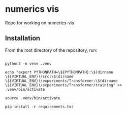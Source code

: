 # numerics vis

  

Repo for working on numerics-vis

  
  

## Installation

From the root directory of the repository, run:
```

python3 -m venv .venv

echo "export PYTHONPATH=\${PYTHONPATH}:\$(dirname \${VIRTUAL_ENV})/src:\$(dirname \${VIRTUAL_ENV})/experiments/Transformer:\$(dirname \${VIRTUAL_ENV})/experiments/Transformer/training" >> .venv/bin/activate

source .venv/bin/activate

pip install -r requirements.txt
